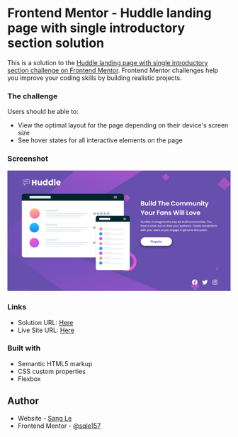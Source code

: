 # Frontend Mentor - Huddle landing page with single introductory section solution

This is a solution to the [Huddle landing page with single introductory section challenge on Frontend Mentor](https://www.frontendmentor.io/challenges/huddle-landing-page-with-a-single-introductory-section-B_2Wvxgi0). Frontend Mentor challenges help you improve your coding skills by building realistic projects. 

### The challenge

Users should be able to:

- View the optimal layout for the page depending on their device's screen size
- See hover states for all interactive elements on the page

### Screenshot

![](./screenshot.png)


### Links

- Solution URL: [Here](https://github.com/sqle157/four-card-feature-section)
- Live Site URL: [Here](https://sqle157.github.io/four-card-feature-section)

### Built with

- Semantic HTML5 markup
- CSS custom properties
- Flexbox

## Author

- Website - [Sang Le](https://github.com/sqle157)
- Frontend Mentor - [@sqle157](https://www.frontendmentor.io/profile/sqle157)